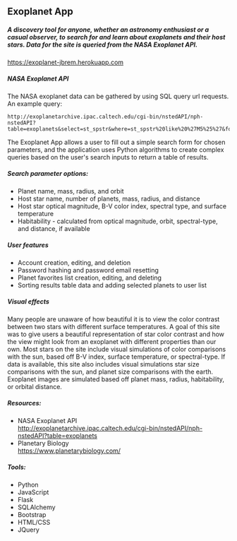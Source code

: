 ## Exoplanet App  
##### A discovery tool for anyone, whether an astronomy enthusiast or a casual observer, to search for and learn about exoplanets and their host stars. Data for the site is queried from the NASA Exoplanet API.

<https://exoplanet-jbrem.herokuapp.com>  

##### NASA Exoplanet API  
The NASA exoplanet data can be gathered by using SQL query url requests. An example query:  

    http://exoplanetarchive.ipac.caltech.edu/cgi-bin/nstedAPI/nph-nstedAPI?table=exoplanets&select=st_spstr&where=st_spstr%20like%20%27M5%25%27&format=json  

The Exoplanet App allows a user to fill out a simple search form for chosen parameters, and the application uses Python algorithms to create complex queries based on the user's search inputs to return a table of results.  

##### Search parameter options:  
- Planet name, mass, radius, and orbit  
- Host star name, number of planets, mass, radius, and distance
- Host star optical magnitude, B-V color index, spectral type, and surface temperature  
- Habitability - calculated from optical magnitude, orbit, spectral-type, and distance, if available

##### User features  
- Account creation, editing, and deletion
- Password hashing and password email resetting  
- Planet favorites list creation, editing, and deleting  
- Sorting results table data and adding selected planets to user list   

##### Visual effects
Many people are unaware of how beautiful it is to view the color contrast between two stars with different surface temperatures.  A goal of this site was to give users a beautiful representation of star color contrast and how the view might look from an exoplanet with different properties than our own. Most stars on the site include visual simulations of color comparisons with the sun, based off B-V index, surface temperature, or spectral-type. If data is available, this site also includes visual simulations star size comparisons with the sun, and planet size comparisons with the earth. Exoplanet images are simulated based off planet mass, radius, habitability, or orbital distance.

##### Resources:  
- NASA Exoplanet API  
    <http://exoplanetarchive.ipac.caltech.edu/cgi-bin/nstedAPI/nph-nstedAPI?table=exoplanets>  
- Planetary Biology  
    <https://www.planetarybiology.com/>  

##### Tools:  
- Python
- JavaScript
- Flask
- SQLAlchemy  
- Bootstrap  
- HTML/CSS  
- JQuery
